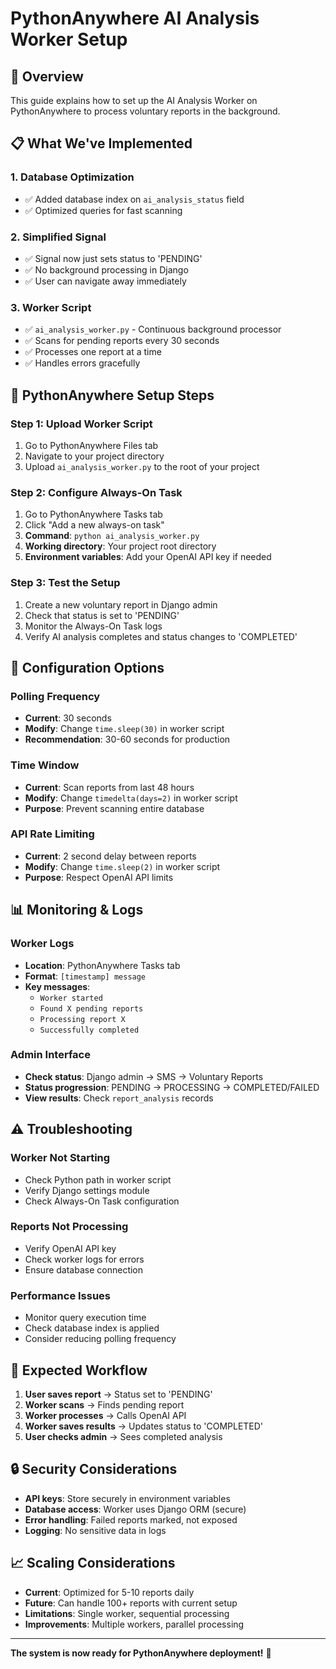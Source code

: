 # PythonAnywhere AI Analysis Worker Setup

## 🚀 **Overview**
This guide explains how to set up the AI Analysis Worker on PythonAnywhere to process voluntary reports in the background.

## 📋 **What We've Implemented**

### **1. Database Optimization**
- ✅ Added database index on `ai_analysis_status` field
- ✅ Optimized queries for fast scanning

### **2. Simplified Signal**
- ✅ Signal now just sets status to 'PENDING'
- ✅ No background processing in Django
- ✅ User can navigate away immediately

### **3. Worker Script**
- ✅ `ai_analysis_worker.py` - Continuous background processor
- ✅ Scans for pending reports every 30 seconds
- ✅ Processes one report at a time
- ✅ Handles errors gracefully

## 🐍 **PythonAnywhere Setup Steps**

### **Step 1: Upload Worker Script**
1. Go to PythonAnywhere Files tab
2. Navigate to your project directory
3. Upload `ai_analysis_worker.py` to the root of your project

### **Step 2: Configure Always-On Task**
1. Go to PythonAnywhere Tasks tab
2. Click "Add a new always-on task"
3. **Command**: `python ai_analysis_worker.py`
4. **Working directory**: Your project root directory
5. **Environment variables**: Add your OpenAI API key if needed

### **Step 3: Test the Setup**
1. Create a new voluntary report in Django admin
2. Check that status is set to 'PENDING'
3. Monitor the Always-On Task logs
4. Verify AI analysis completes and status changes to 'COMPLETED'

## 🔧 **Configuration Options**

### **Polling Frequency**
- **Current**: 30 seconds
- **Modify**: Change `time.sleep(30)` in worker script
- **Recommendation**: 30-60 seconds for production

### **Time Window**
- **Current**: Scan reports from last 48 hours
- **Modify**: Change `timedelta(days=2)` in worker script
- **Purpose**: Prevent scanning entire database

### **API Rate Limiting**
- **Current**: 2 second delay between reports
- **Modify**: Change `time.sleep(2)` in worker script
- **Purpose**: Respect OpenAI API limits

## 📊 **Monitoring & Logs**

### **Worker Logs**
- **Location**: PythonAnywhere Tasks tab
- **Format**: `[timestamp] message`
- **Key messages**:
  - `Worker started`
  - `Found X pending reports`
  - `Processing report X`
  - `Successfully completed`

### **Admin Interface**
- **Check status**: Django admin → SMS → Voluntary Reports
- **Status progression**: PENDING → PROCESSING → COMPLETED/FAILED
- **View results**: Check `report_analysis` records

## ⚠️ **Troubleshooting**

### **Worker Not Starting**
- Check Python path in worker script
- Verify Django settings module
- Check Always-On Task configuration

### **Reports Not Processing**
- Verify OpenAI API key
- Check worker logs for errors
- Ensure database connection

### **Performance Issues**
- Monitor query execution time
- Check database index is applied
- Consider reducing polling frequency

## 🎯 **Expected Workflow**

1. **User saves report** → Status set to 'PENDING'
2. **Worker scans** → Finds pending report
3. **Worker processes** → Calls OpenAI API
4. **Worker saves results** → Updates status to 'COMPLETED'
5. **User checks admin** → Sees completed analysis

## 🔒 **Security Considerations**

- **API keys**: Store securely in environment variables
- **Database access**: Worker uses Django ORM (secure)
- **Error handling**: Failed reports marked, not exposed
- **Logging**: No sensitive data in logs

## 📈 **Scaling Considerations**

- **Current**: Optimized for 5-10 reports daily
- **Future**: Can handle 100+ reports with current setup
- **Limitations**: Single worker, sequential processing
- **Improvements**: Multiple workers, parallel processing

---

**The system is now ready for PythonAnywhere deployment!** 🚀
